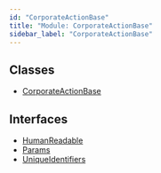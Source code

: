 ```yaml
---
id: "CorporateActionBase"
title: "Module: CorporateActionBase"
sidebar_label: "CorporateActionBase"
---
```


## Classes

- [CorporateActionBase](../../../../classes/API/Entities/CorporateActionBase/CorporateActionBase.md)

## Interfaces

- [HumanReadable](../../../../interfaces/API/Entities/CorporateActionBase/HumanReadable/HumanReadable.md)
- [Params](../../../../interfaces/API/Entities/CorporateActionBase/Params/Params.md)
- [UniqueIdentifiers](../../../../interfaces/API/Entities/CorporateActionBase/UniqueIdentifiers/UniqueIdentifiers.md)

